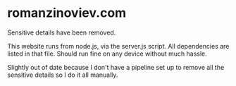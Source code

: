 # romanzinoviev.com

Sensitive details have been removed.

This website runs from node.js, via the server.js script. All dependencies are listed in that file. Should run fine on any device without much hassle.

Slightly out of date because I don't have a pipeline set up to remove all the sensitive details so I do it all manually.
